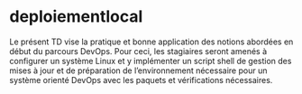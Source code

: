 # deploiementlocal
Le présent TD vise la pratique et bonne application des notions abordées en début du parcours DevOps. Pour ceci, les stagiaires seront amenés à configurer un système Linux et y implémenter un script shell de gestion des mises à jour et de préparation de l’environnement nécessaire pour un système orienté DevOps avec les paquets et vérifications nécessaires.
